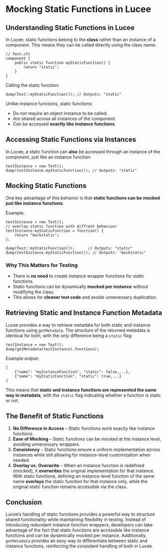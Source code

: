 <!--
{
  "title": "Mocking Static Functions",
  "id": "mocking-static-functions-lucee",
  "categories": ["lucee", "testing"],
  "description": "How to mock static functions in Lucee for better testability without unnecessary wrappers.",
  "keywords": [
    "Static Functions",
    "Mocking",
    "Unit Testing"
  ]
}
-->

# Mocking Static Functions in Lucee

## Understanding Static Functions in Lucee

In Lucee, static functions belong to the **class** rather than an instance of a component. This means they can be called directly using the class name:

```
// Test.cfc
component {
    public static function myStaticFunction() {
        return "static";
    }
}
```

Calling the static function:

```
dump(Test::myStaticFunction()); // Outputs: "static"
```

Unlike instance functions, static functions:
- Do not require an object instance to be called.
- Are shared across all instances of the component.
- Can be accessed **exactly like instance functions**.

## Accessing Static Functions via Instances

In Lucee, a static function can **also** be accessed through an instance of the component, just like an instance function:

```
testInstance = new Test();
dump(testInstance.myStaticFunction()); // Outputs: "static"
```

## Mocking Static Functions

One key advantage of this behavior is that **static functions can be mocked just like instance functions**.

Example:

```
testInstance = new Test();
// overlay static function with diffrent behaviour
testInstance.myStaticFunction = function() {
    return "mockstatic";
};

dump(Test::myStaticFunction());      // Outputs: "static"
dump(testInstance.myStaticFunction()); // Outputs: "mockstatic"
```

### Why This Matters for Testing
- There is **no need** to create instance wrapper functions for static functions.
- Static functions can be dynamically **mocked per instance** without modifying the class.
- This allows for **cleaner test code** and avoids unnecessary duplication.

## Retrieving Static and Instance Function Metadata

Lucee provides a way to retrieve metadata for both static and instance functions using `getMetadata`. The structure of the returned metadata is identical for both, with the only difference being a `static` flag:

```
testInstance = new Test();
dump(getMetadata(testInstance).functions);
```

Example output:

```
[
    {"name": "myInstanceFunction", "static": false,...},
    {"name": "myStaticFunction", "static": true,...}
]
```

This means that **static and instance functions are represented the same way in metadata**, with the `static` flag indicating whether a function is static or not.

## The Benefit of Static Functions

1. **No Difference in Access** – Static functions work exactly like instance functions.
2. **Ease of Mocking** – Static functions can be mocked at the instance level, avoiding unnecessary wrappers.
3. **Consistency** – Static functions ensure a uniform implementation across instances while still allowing for instance-level customization when needed.
4. **Overlay vs. Overwrite** – When an instance function is redefined (mocked), it **overwrites** the original implementation for that instance. With static functions, defining an instance-level function of the same name **overlays** the static function for that instance only, while the original static function remains accessible via the class.

## Conclusion

Lucee’s handling of static functions provides a powerful way to structure shared functionality while maintaining flexibility in testing. Instead of introducing redundant instance function wrappers, developers can take advantage of the fact that static functions are accessible like instance functions and can be dynamically mocked per instance. Additionally, `getMetadata` provides an easy way to differentiate between static and instance functions, reinforcing the consistent handling of both in Lucee.

